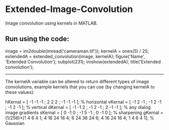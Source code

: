 # Extended-Image-Convolution
Image convolution using kernels in MATLAB.

Run using the code:
---------------------------------------------

image = im2double(imread('cameraman.tif'));
kernelA =  ones(5) / 25;
extendedA = extended_convolution(image, kernelA);
figure('Name', 'Extended Convolution');
subplot(231); imshow(extendedA); title('Extended convolution');

---------------------------------------------

The kernelA variable can be altered to return different types of image convolutions,
example kernels that you can use (by changing kernelA to these values): 

hKernal = [ -1 -1 -1 ; 2 2 2 ; -1 -1 -1 ]; % horizontal
vKernal = [ -1 2 -1 ; -1 2 -1 ; -1 2 -1 ]; % vertical
dKernal = [ -1 -1 2 ; -1 2 -1 ; 2 -1 -1 ]; % any dialog image gradients
sKernal = [ 0 -1 0 ; -1 5 -1 ; 0 -1 0 ]; % sharpening
gKernal = (1/256)*[1 4 6 4 1; 4 16 24 16 4; 6 24 36 24 6; 4 16 24 16 4; 1 4 6 4 1]; % Gaussian
